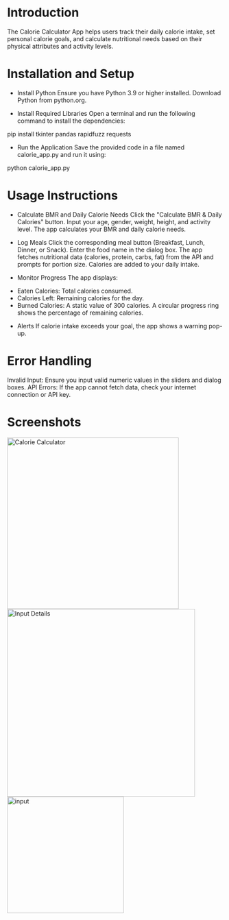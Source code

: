 # Introduction
The Calorie Calculator App helps users track their daily calorie intake, set personal calorie goals, and calculate nutritional needs based on their physical attributes and activity levels.

# Installation and Setup
- Install Python
Ensure you have Python 3.9 or higher installed. Download Python from python.org.

- Install Required Libraries
Open a terminal and run the following command to install the dependencies:

pip install tkinter pandas rapidfuzz requests

- Run the Application
Save the provided code in a file named calorie_app.py and run it using:

python calorie_app.py

# Usage Instructions
- Calculate BMR and Daily Calorie Needs
Click the "Calculate BMR & Daily Calories" button.
Input your age, gender, weight, height, and activity level.
The app calculates your BMR and daily calorie needs.

- Log Meals
Click the corresponding meal button (Breakfast, Lunch, Dinner, or Snack).
Enter the food name in the dialog box.
The app fetches nutritional data (calories, protein, carbs, fat) from the API and prompts for portion size.
Calories are added to your daily intake.

- Monitor Progress
The app displays:
* Eaten Calories: Total calories consumed.
* Calories Left: Remaining calories for the day.
* Burned Calories: A static value of 300 calories.
A circular progress ring shows the percentage of remaining calories.

- Alerts
If calorie intake exceeds your goal, the app shows a warning pop-up.

# Error Handling
Invalid Input: Ensure you input valid numeric values in the sliders and dialog boxes.
API Errors: If the app cannot fetch data, check your internet connection or API key.

# Screenshots
<img width="400" alt="Calorie Calculator" src="https://github.com/user-attachments/assets/d53e0729-8ec5-4169-a0a4-b55efceb697e">
<img width="438" alt="Input Details" src="https://github.com/user-attachments/assets/3042d22a-50d3-42b8-8540-2ee76da140a6">
<img width="272" alt="input" src="https://github.com/user-attachments/assets/47cedfa3-432b-4993-9aae-28856d522e3d">


